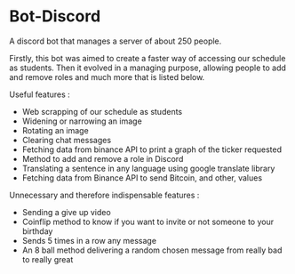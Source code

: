 # Bot-Discord

A discord bot that manages a server of about 250 people.


Firstly, this bot was aimed to create a faster way of accessing our schedule as students. Then it evolved in a managing purpose, allowing people to add and remove roles and much more that is listed below.

Useful features : 
- Web scrapping of our schedule as students
- Widening or narrowing an image
- Rotating an image
- Clearing chat messages
- Fetching data from binance API to print a graph of the ticker requested
- Method to add and remove a role in Discord
- Translating a sentence in any language using google translate library
- Fetching data from Binance API to send Bitcoin, and other, values

Unnecessary and therefore indispensable features :
- Sending a give up video
- Coinflip method to know if you want to invite or not someone to your birthday
- Sends 5 times in a row any message
- An 8 ball method delivering a random chosen message from really bad to really great
